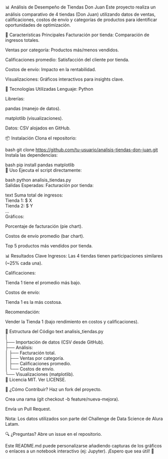📊 Análisis de Desempeño de Tiendas Don Juan
Este proyecto realiza un análisis comparativo de 4 tiendas (Don Juan) utilizando datos de ventas, calificaciones, costos de envío y categorías de productos para identificar oportunidades de optimización.

📌 Características Principales
Facturación por tienda: Comparación de ingresos totales.

Ventas por categoría: Productos más/menos vendidos.

Calificaciones promedio: Satisfacción del cliente por tienda.

Costos de envío: Impacto en la rentabilidad.

Visualizaciones: Gráficos interactivos para insights clave.

🔧 Tecnologías Utilizadas
Lenguaje: Python

Librerías:

pandas (manejo de datos).

matplotlib (visualizaciones).

Datos: CSV alojados en GitHub.

📦 Instalación
Clona el repositorio:

bash
git clone https://github.com/tu-usuario/analisis-tiendas-don-juan.git  
Instala las dependencias:

bash
pip install pandas matplotlib  
🚀 Uso
Ejecuta el script directamente:

bash
python analisis_tiendas.py  
Salidas Esperadas:
Facturación por tienda:

text
Suma total de ingresos:  
Tienda 1: $ X  
Tienda 2: $ Y  
...  
Gráficos:

Porcentaje de facturación (pie chart).

Costos de envío promedio (bar chart).

Top 5 productos más vendidos por tienda.

📊 Resultados Clave
Ingresos: Las 4 tiendas tienen participaciones similares (~25% cada una).

Calificaciones:

Tienda 1 tiene el promedio más bajo.

Costos de envío:

Tienda 1 es la más costosa.

Recomendación:

Vender la Tienda 1 (bajo rendimiento en costos y calificaciones).

📂 Estructura del Código
text
analisis_tiendas.py  
│  
├── Importación de datos (CSV desde GitHub).  
├── Análisis:  
│   ├── Facturación total.  
│   ├── Ventas por categoría.  
│   ├── Calificaciones promedio.  
│   └── Costos de envío.  
└── Visualizaciones (matplotlib).  
📄 Licencia
MIT. Ver LICENSE.

🤝 ¿Cómo Contribuir?
Haz un fork del proyecto.

Crea una rama (git checkout -b feature/nueva-mejora).

Envía un Pull Request.

Nota: Los datos utilizados son parte del Challenge de Data Science de Alura Latam.

🔍 ¿Preguntas? Abre un issue en el repositorio.

Este README.md puede personalizarse añadiendo capturas de los gráficos o enlaces a un notebook interactivo (ej: Jupyter). ¡Espero que sea útil! 🚀
